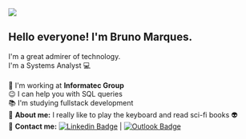<img width="auto" src="https://images.unsplash.com/photo-1504805572947-34fad45aed93?ixlib=rb-1.2.1&ixid=eyJhcHBfaWQiOjEyMDd9&auto=format&fit=crop&w=1500&q=80">

## Hello everyone! I'm Bruno Marques.

I'm a great admirer of technology.
<br/> I'm a Systems Analyst :computer:
<br/>
<br/>:muscle: I'm working at **Informatec Group**
<br/>:wink: I can help you with SQL queries
<br/>:books: I'm studying fullstack development
<br/>:musical_keyboard: **About me:** I really like to play the keyboard and read sci-fi books :alien:
<br/>:e-mail: **Contact me:** [![Linkedin Badge](https://img.shields.io/badge/-BrunoMarques-blue?style=flat-square&logo=Linkedin&logoColor=white&link=https://www.linkedin.com/in/buenobruno/)](https://www.linkedin.com/in/buenobruno/) | [![Outlook Badge](https://img.shields.io/badge/-bruno.b.marques@hotmail.com-darkblue?style=flat-square&logo=Microsoft&logoColor=white&link=mailto:bruno.b.marques@hotmail.com)](mailto:bruno.b.marques@hotmail.com)

